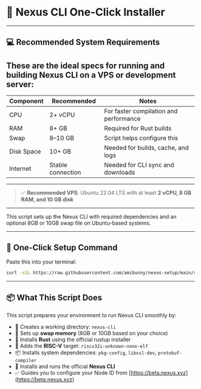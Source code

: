 # 🚀 Nexus CLI One-Click Installer

---
## 💻 Recommended System Requirements

These are the ideal specs for running and building Nexus CLI on a VPS or development server:
-------------------------------------------------------------------------------
| Component     | Recommended        | Notes                                  |
|---------------|--------------------|----------------------------------------|
| CPU           | 2+ vCPU            | For faster compilation and performance |
| RAM           | 8+ GB              | Required for Rust builds               |
| Swap          | 8–10 GB            | Script helps configure this            |
| Disk Space    | 10+ GB             | Needed for builds, cache, and logs     |
| Internet      | Stable connection  | Needed for CLI sync and downloads      |
-------------------------------------------------------------------------------
> ✅ **Recommended VPS**: Ubuntu 22.04 LTS with at least **2 vCPU, 8 GB RAM, and 10 GB disk**


---

This script sets up the Nexus CLI with required dependencies and an optional 8GB or 10GB swap file on Ubuntu-based systems.

---

## 🧪 One-Click Setup Command

Paste this into your terminal:

```bash
curl -sSL https://raw.githubusercontent.com/amibunny/nexus-setup/main/setup.sh | bash
```

---
## 📦 What This Script Does

This script prepares your environment to run Nexus CLI smoothly by:

- 📁 Creates a working directory: `nexus-cli`
- 💾 Sets up **swap memory** (8GB or 10GB based on your choice)
- 🦀 Installs **Rust** using the official rustup installer
- 🎯 Adds the **RISC-V** target: `riscv32i-unknown-none-elf`
- 📦 Installs system dependencies: `pkg-config`, `libssl-dev`, `protobuf-compiler`
- 🚀 Installs and runs the official **Nexus CLI**
- ✅ Guides you to configure your Node ID from [https://beta.nexus.xyz](https://beta.nexus.xyz)
